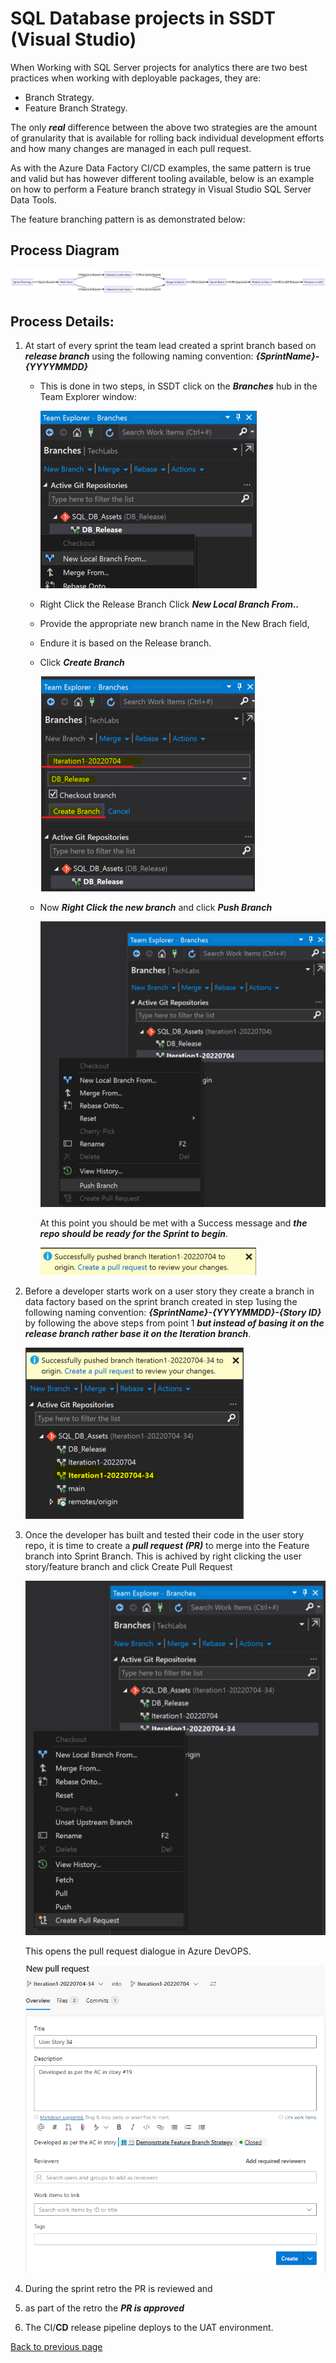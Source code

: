 # **SQL Database projects in SSDT (Visual Studio)**


When Working with SQL Server projects for analytics there are two best practices when working with deployable packages, they are:

- Branch Strategy.
- Feature Branch Strategy. 

The only **_real_** difference between the above two strategies are the amount of granularity that is available for rolling back individual development efforts and how many changes are managed in each pull request.

As with the Azure Data Factory CI/CD examples, the same pattern is true and valid but has however different tooling available, below is an example on how to perform a Feature branch strategy in Visual Studio SQL Server Data Tools.


The feature branching pattern is as demonstrated below:




## Process Diagram

![image.png](/.attachments/image-01043a8c-8fb6-453b-b73b-8f6125c3cecd.png)




## Process Details:

1. At start of every sprint the team lead created a sprint branch based on _**release branch**_ using the following naming convention:
    **_{SprintName}-{YYYYMMDD}_**
   - This is done in two steps, in SSDT click on the **_Branches_** hub in the Team Explorer window:

     ![image.png](/.attachments/image-90e4d4fc-8310-4ab3-ae46-ab3ba13ae38a.png)
   - Right Click the Release Branch Click _**New Local Branch From..**_
   - Provide the appropriate new branch name in the New Brach field,
   - Endure it is based on the Release branch.
   - Click **_Create Branch_**

     ![image.png](/.attachments/image-34932507-23ee-44e2-a231-2d55113bf7f2.png)

   - Now **_Right Click the new branch_** and click **_Push Branch_**

     ![image.png](/.attachments/image-79d56821-fb49-43a8-8c96-fc07e64883d7.png)
     
     At this point you should be met with a Success message and **_the repo should be ready for the Sprint to begin_**.

     ![image.png](/.attachments/image-ddf35f47-02e7-4ec9-87d0-596c4e17da46.png)


2. Before a developer starts work on a user story they create a branch in data factory based on the sprint branch created in step 1using the following naming convention:
    **_{SprintName}-{YYYYMMDD}-{Story ID}_** by following the above steps from point 1 **_but instead of basing it on the release branch rather base it on the Iteration branch_**.
   
    ![image.png](/.attachments/image-894a7504-b062-478f-aef2-3a6ebf2cce90.png)



3. Once the developer has built and tested their code in the user story repo, it is time to create a _**pull request (PR)**_ to merge into the Feature branch into Sprint Branch.
   This is achived by right clicking the user story/feature branch and click Create Pull Request

   ![image.png](/.attachments/image-7e58c9ac-0edf-465f-bc35-7600bfe74a8b.png)
   
   This opens the pull request dialogue in Azure DevOPS.

   ![image.png](/.attachments/image-991c1480-0a57-4d40-979d-c1e90caea436.png)


4. During the sprint retro the PR is reviewed and 
5. as part of the retro the **_PR is approved_**
6. The CI/**CD** release pipeline deploys to the UAT environment.


<a href = "javascript:history.back()">Back to previous page</a>